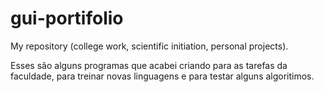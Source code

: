 # gui-portifolio
My repository (college work, scientific initiation, personal projects).

Esses são alguns programas que acabei criando para as tarefas da faculdade, para treinar novas linguagens e para testar alguns algoritimos.
